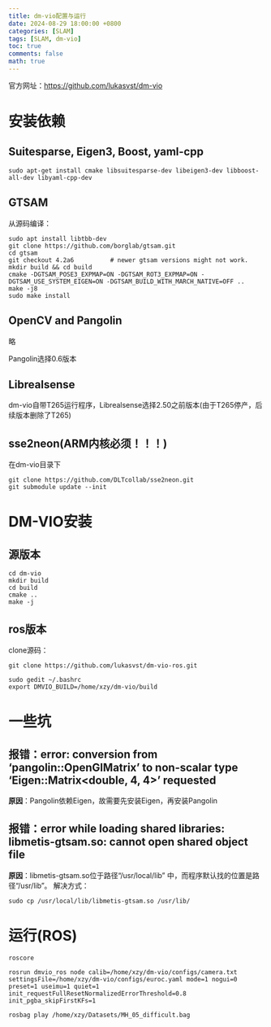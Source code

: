 ```yaml
---
title: dm-vio配置与运行
date: 2024-08-29 18:00:00 +0800
categories: [SLAM]
tags: [SLAM, dm-vio]
toc: true 
comments: false
math: true
---
```

官方网址：https://github.com/lukasvst/dm-vio
# 安装依赖
## Suitesparse, Eigen3, Boost, yaml-cpp 
```shell
sudo apt-get install cmake libsuitesparse-dev libeigen3-dev libboost-all-dev libyaml-cpp-dev
```

## GTSAM
从源码编译：
```shell
sudo apt install libtbb-dev
git clone https://github.com/borglab/gtsam.git
cd gtsam
git checkout 4.2a6          # newer gtsam versions might not work.
mkdir build && cd build
cmake -DGTSAM_POSE3_EXPMAP=ON -DGTSAM_ROT3_EXPMAP=ON -DGTSAM_USE_SYSTEM_EIGEN=ON -DGTSAM_BUILD_WITH_MARCH_NATIVE=OFF ..
make -j8
sudo make install
```

## OpenCV and Pangolin
略

Pangolin选择0.6版本

## Librealsense
dm-vio自带T265运行程序，Librealsense选择2.50之前版本(由于T265停产，后续版本删除了T265)

## sse2neon(ARM内核必须！！！)
在dm-vio目录下
```shell
git clone https://github.com/DLTcollab/sse2neon.git
git submodule update --init
```

# DM-VIO安装
## 源版本
```
cd dm-vio
mkdir build
cd build
cmake ..
make -j
```
## ros版本
clone源码：
```shell
git clone https://github.com/lukasvst/dm-vio-ros.git
```
```shell
sudo gedit ~/.bashrc
export DMVIO_BUILD=/home/xzy/dm-vio/build
```


# 一些坑
## 报错：error: conversion from ‘pangolin::OpenGlMatrix’ to non-scalar type ‘Eigen::Matrix<double, 4, 4>’ requested

**原因**：Pangolin依赖Eigen，故需要先安装Eigen，再安装Pangolin

## 报错：error while loading shared libraries: libmetis-gtsam.so: cannot open shared object file

**原因**：libmetis-gtsam.so位于路径“/usr/local/lib” 中，而程序默认找的位置是路径“/usr/lib”。
解决方式：
```shell
sudo cp /usr/local/lib/libmetis-gtsam.so /usr/lib/
```

# 运行(ROS)
```shell
roscore

rosrun dmvio_ros node calib=/home/xzy/dm-vio/configs/camera.txt settingsFile=/home/xzy/dm-vio/configs/euroc.yaml mode=1 nogui=0 preset=1 useimu=1 quiet=1 init_requestFullResetNormalizedErrorThreshold=0.8 init_pgba_skipFirstKFs=1

rosbag play /home/xzy/Datasets/MH_05_difficult.bag
```
